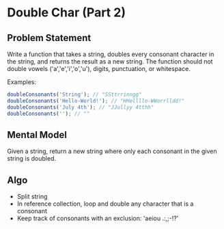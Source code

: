 # Double Char (Part 2)

## Problem Statement

Write a function that takes a string, doubles every consonant character in the string, and returns the result as a new string. The function should not double vowels ('a','e','i','o','u'), digits, punctuation, or whitespace.

Examples:

```js
doubleConsonants('String'); // "SSttrrinngg"
doubleConsonants('Hello-World!'); // "HHellllo-WWorrlldd!"
doubleConsonants('July 4th'); // "JJullyy 4tthh"
doubleConsonants(''); // ""
```

## Mental Model

Given a string, return a new string where only each consonant in the given string is doubled.

## Algo

- Split string
- In reference collection, loop and double any character that is a consonant
- Keep track of consonants with an exclusion: 'aeiou .:,;-!?'
